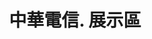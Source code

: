 ---
title: '中華電信. 展示區'
type: '造型Truss 頂棚'
pictures: '["https://raw.githubusercontent.com/chyushya/cms-content/main/content/resources/images/1648361040270-1345-849-pic-1.jpg"]'
---